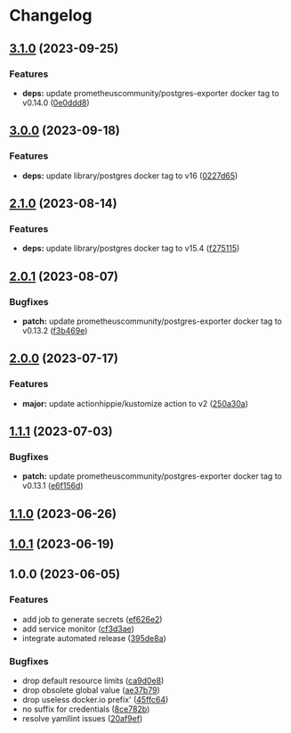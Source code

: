 # Changelog

## [3.1.0](https://github.com/kustomhippie/postgres/compare/v3.0.0...v3.1.0) (2023-09-25)


### Features

* **deps:** update prometheuscommunity/postgres-exporter docker tag to v0.14.0 ([0e0ddd8](https://github.com/kustomhippie/postgres/commit/0e0ddd886cfefb2807a18a4cabcf93e76a3ab71d))

## [3.0.0](https://github.com/kustomhippie/postgres/compare/v2.1.0...v3.0.0) (2023-09-18)


### Features

* **deps:** update library/postgres docker tag to v16 ([0227d65](https://github.com/kustomhippie/postgres/commit/0227d65cd09f910f684c58c440191755188e1ae4))

## [2.1.0](https://github.com/kustomhippie/postgres/compare/v2.0.1...v2.1.0) (2023-08-14)


### Features

* **deps:** update library/postgres docker tag to v15.4 ([f275115](https://github.com/kustomhippie/postgres/commit/f275115e2d4c5bc0063c2b21109f4afa3276d427))

## [2.0.1](https://github.com/kustomhippie/postgres/compare/v2.0.0...v2.0.1) (2023-08-07)


### Bugfixes

* **patch:** update prometheuscommunity/postgres-exporter docker tag to v0.13.2 ([f3b469e](https://github.com/kustomhippie/postgres/commit/f3b469ed689472e1408449b53c6495bbe429b3f5))

## [2.0.0](https://github.com/kustomhippie/postgres/compare/v1.1.1...v2.0.0) (2023-07-17)


### Features

* **major:** update actionhippie/kustomize action to v2 ([250a30a](https://github.com/kustomhippie/postgres/commit/250a30a4d80c837af3504012077d582309b9182a))

## [1.1.1](https://github.com/kustomhippie/postgres/compare/v1.1.0...v1.1.1) (2023-07-03)


### Bugfixes

* **patch:** update prometheuscommunity/postgres-exporter docker tag to v0.13.1 ([e6f156d](https://github.com/kustomhippie/postgres/commit/e6f156dee041531bd7f185d743f06d160e9905c3))

## [1.1.0](https://github.com/kustomhippie/postgres/compare/v1.0.1...v1.1.0) (2023-06-26)

## [1.0.1](https://github.com/kustomhippie/postgres/compare/v1.0.0...v1.0.1) (2023-06-19)

## 1.0.0 (2023-06-05)


### Features

* add job to generate secrets ([ef626e2](https://github.com/kustomhippie/postgres/commit/ef626e2f3fce786b52b1a8065cc125ee60e95015))
* add service monitor ([cf3d3ae](https://github.com/kustomhippie/postgres/commit/cf3d3ae7808223a3b43fa3f46a19867d83f63028))
* integrate automated release ([395de8a](https://github.com/kustomhippie/postgres/commit/395de8ab45f4c06459acc434926a43528658285e))


### Bugfixes

* drop default resource limits ([ca9d0e8](https://github.com/kustomhippie/postgres/commit/ca9d0e81d903529de4b7a61466509abdf348a4b9))
* drop obsolete global value ([ae37b79](https://github.com/kustomhippie/postgres/commit/ae37b79a49f6c2afbcf4f7a1b86947a51ffc88db))
* drop useless docker.io prefix' ([45ffc64](https://github.com/kustomhippie/postgres/commit/45ffc647eb23320a097133f74a60e781d53d67d7))
* no suffix for credentials ([8ce782b](https://github.com/kustomhippie/postgres/commit/8ce782b3fe7a7d52a9a3a1a71f78d3857dfa5d97))
* resolve yamllint issues ([20af9ef](https://github.com/kustomhippie/postgres/commit/20af9ef8f9d645a6440f7a6da7697e6841b8f11c))
